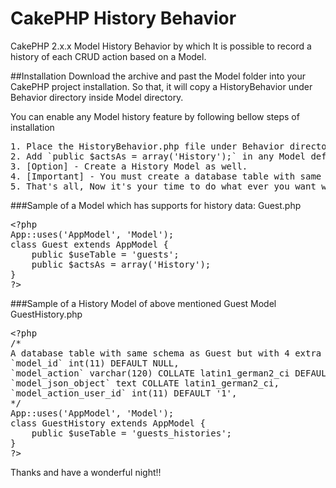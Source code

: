 # CakePHP History Behavior
CakePHP 2.x.x Model History Behavior by which It is possible to record a history of each CRUD action based on a Model.

##Installation
Download the archive and past the Model folder into your CakePHP project installation. So that, it will copy a HistoryBehavior under Behavior directory inside Model directory.

You can enable any Model history feature by following bellow steps of installation
<pre>
1. Place the HistoryBehavior.php file under Behavior directory inside Model directory.
2. Add `public $actsAs = array('History');` in any Model definition, For example see below Sample Guest Model definition.
3. [Option] - Create a History Model as well.
4. [Important] - You must create a database table with same fields of your target model table with some extra fields as mentioned below sample History Model definition.
5. That's all, Now it's your time to do what ever you want with your each model history data from database tables.
</pre>

###Sample of a Model which has supports for history data:
Guest.php
<pre>
&lt;?php
App::uses('AppModel', 'Model');
class Guest extends AppModel {
	public $useTable = 'guests';
	public $actsAs = array('History');
}
?&gt;
</pre>

###Sample of a History Model of above mentioned Guest Model
GuestHistory.php
<pre>
&lt;?php
/*
A database table with same schema as Guest but with 4 extra fields as mentioned below.
`model_id` int(11) DEFAULT NULL,
`model_action` varchar(120) COLLATE latin1_german2_ci DEFAULT NULL,
`model_json_object` text COLLATE latin1_german2_ci,
`model_action_user_id` int(11) DEFAULT '1',
*/
App::uses('AppModel', 'Model');
class GuestHistory extends AppModel {
	public $useTable = 'guests_histories';	
}
?&gt;
</pre>
Thanks and have a wonderful night!!
